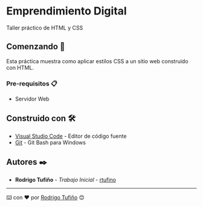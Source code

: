 # Emprendimiento Digital

Taller práctico de HTML y CSS

## Comenzando 🚀

Esta práctica muestra como aplicar estilos CSS a un sitio web construido con HTML.

### Pre-requisitos 📋

* Servidor Web

## Construido con 🛠️

* [Visual Studio Code](https://code.visualstudio.com/) - Editor de código fuente
* [Git](https://git-scm.com/downloads/win) - Git Bash para Windows

## Autores ✒️

* **Rodrigo Tufiño** - *Trabajo Inicial* - [rtufino](https://github.com/rtufino)

---
⌨️ con ❤️ por [Rodrigo Tufiño](https://rodrigotufino.ups.edu.ec) 😊